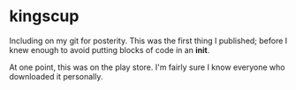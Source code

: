 # kingscup

Including on my git for posterity.  This was the first thing I published; before I knew enough to avoid putting blocks of code in an __init__.  

At one point, this was on the play store.  I'm fairly sure I know everyone who downloaded it personally.
